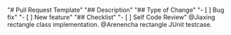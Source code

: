 "# Pull Request Template" 
"## Description" 
"## Type of Change" 
"- [ ] Bug fix" 
"- [ ] New feature" 
"## Checklist" 
"- [ ] Self Code Review"
@Jiaxing rectangle class implementation.
@Arenencha rectangle JUnit testcase.

